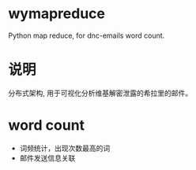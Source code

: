 # wymapreduce
Python map reduce, for dnc-emails word count.   

# 说明
分布式架构, 用于可视化分析维基解密泄露的希拉里的邮件。   

# word count
* 词频统计，出现次数最高的词   
* 邮件发送信息关联

